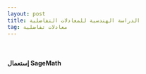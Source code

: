 ```yaml
---
layout: post
title: الدراسة الهندسية للمعادلات التفاضلية
tag: معادلات تفاضلية
---
```


<br>



#### إستعمال SageMath


<div class="sage">
  <script type="text/x-sage">
x,y = var('x y')
plot_slope_field(lambda x,y: 1 − x**2 − y, (-2,2), (-2,2))
  </script>
</div>
